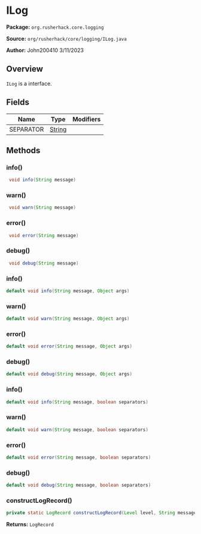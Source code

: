 # ILog

**Package:** `org.rusherhack.core.logging`

**Source:** `org/rusherhack/core/logging/ILog.java`

**Author:** John200410 3/11/2023



## Overview

`ILog` is a interface.

## Fields

| Name | Type | Modifiers |
|------|------|----------|
| SEPARATOR | [String](https://docs.oracle.com/en/java/javase/21/docs/api/java.base/java/lang/String.html) |  |


## Methods

### info()

```java
 void info(String message)
```

### warn()

```java
 void warn(String message)
```

### error()

```java
 void error(String message)
```

### debug()

```java
 void debug(String message)
```

### info()

```java
default void info(String message, Object args)
```

### warn()

```java
default void warn(String message, Object args)
```

### error()

```java
default void error(String message, Object args)
```

### debug()

```java
default void debug(String message, Object args)
```

### info()

```java
default void info(String message, boolean separators)
```

### warn()

```java
default void warn(String message, boolean separators)
```

### error()

```java
default void error(String message, boolean separators)
```

### debug()

```java
default void debug(String message, boolean separators)
```

### constructLogRecord()

```java
private static LogRecord constructLogRecord(Level level, String message, Object args)
```

**Returns:** `LogRecord`

